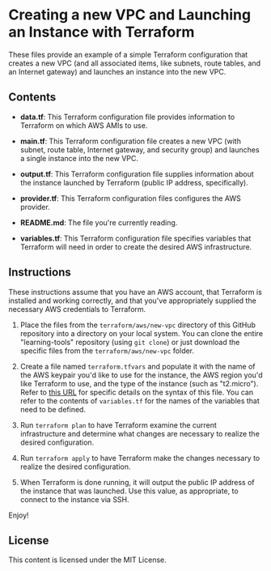 # Creating a new VPC and Launching an Instance with Terraform

These files provide an example of a simple Terraform configuration that creates a new VPC (and all associated items, like subnets, route tables, and an Internet gateway) and launches an instance into the new VPC.

## Contents

* **data.tf**: This Terraform configuration file provides information to Terraform on which AWS AMIs to use.

* **main.tf**: This Terraform configuration file creates a new VPC (with subnet, route table, Internet gateway, and security group) and launches a single instance into the new VPC.

* **output.tf**: This Terraform configuration file supplies information about the instance launched by Terraform (public IP address, specifically).

* **provider.tf**: This Terraform configuration files configures the AWS provider.

* **README.md**: The file you're currently reading.

* **variables.tf**: This Terraform configuration file specifies variables that Terraform will need in order to create the desired AWS infrastructure.

## Instructions

These instructions assume that you have an AWS account, that Terraform is installed and working correctly, and that you've appropriately supplied the necessary AWS credentials to Terraform.

1. Place the files from the `terraform/aws/new-vpc` directory of this GitHub repository into a directory on your local system. You can clone the entire "learning-tools" repository (using `git clone`) or just download the specific files from the `terraform/aws/new-vpc` folder.

2. Create a file named `terraform.tfvars` and populate it with the name of the AWS keypair you'd like to use for the instance, the AWS region you'd like Terraform to use, and the type of the instance (such as "t2.micro"). Refer to [this URL](https://www.terraform.io/intro/getting-started/variables.html) for specific details on the syntax of this file. You can refer to the contents of `variables.tf` for the names of the variables that need to be defined.

3. Run `terraform plan` to have Terraform examine the current infrastructure and determine what changes are necessary to realize the desired configuration.

4. Run `terraform apply` to have Terraform make the changes necessary to realize the desired configuration.

5. When Terraform is done running, it will output the public IP address of the instance that was launched. Use this value, as appropriate, to connect to the instance via SSH.

Enjoy!

## License

This content is licensed under the MIT License.
